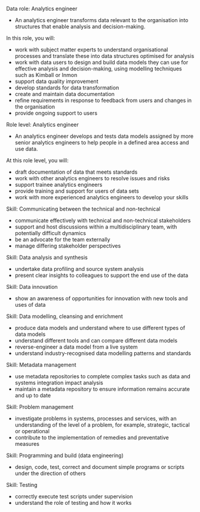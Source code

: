 Data role: Analytics engineer
- An analytics engineer transforms data relevant to the organisation into structures that enable analysis and decision-making.

In this role, you will:
- work with subject matter experts to understand organisational processes and translate these into data structures optimised for analysis
- work with data users to design and build data models they can use for effective analysis and decision-making, using modelling techniques such as Kimball or Inmon
- support data quality improvement
- develop standards for data transformation
- create and maintain data documentation
- refine requirements in response to feedback from users and changes in the organisation
- provide ongoing support to users

Role level: Analytics engineer
- An analytics engineer develops and tests data models assigned by more senior analytics engineers to help people in a defined area access and use data.

At this role level, you will:
- draft documentation of data that meets standards
- work with other analytics engineers to resolve issues and risks
- support trainee analytics engineers
- provide training and support for users of data sets
- work with more experienced analytics engineers to develop your skills

Skill: Communicating between the technical and non-technical
- communicate effectively with technical and non-technical stakeholders
- support and host discussions within a multidisciplinary team, with potentially difficult dynamics
- be an advocate for the team externally
- manage differing stakeholder perspectives

Skill: Data analysis and synthesis
- undertake data profiling and source system analysis
- present clear insights to colleagues to support the end use of the data

Skill: Data innovation
- show an awareness of opportunities for innovation with new tools and uses of data

Skill: Data modelling, cleansing and enrichment
- produce data models and understand where to use different types of data models
- understand different tools and can compare different data models
- reverse-engineer a data model from a live system
- understand industry-recognised data modelling patterns and standards

Skill: Metadata management
- use metadata repositories to complete complex tasks such as data and systems integration impact analysis
- maintain a metadata repository to ensure information remains accurate and up to date

Skill: Problem management
- investigate problems in systems, processes and services, with an understanding of the level of a problem, for example, strategic, tactical or operational
- contribute to the implementation of remedies and preventative measures

Skill: Programming and build (data engineering)
- design, code, test, correct and document simple programs or scripts under the direction of others

Skill: Testing
- correctly execute test scripts under supervision
- understand the role of testing and how it works